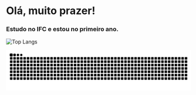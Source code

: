 # Olá, muito prazer!
### Estudo no IFC e estou no primeiro ano.    
![Top Langs](https://github-readme-stats.vercel.app/api/top-langs/?username=Davi-Prussek&layout=donut&theme=dark)
  
![snake gif dark](https://github.com/Davi-Prussek/Davi-Prussek/blob/output/github-snake-dark.svg?palette=github-dark)

